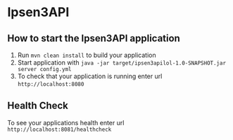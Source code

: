 # Ipsen3API

How to start the Ipsen3API application
---

1. Run `mvn clean install` to build your application
1. Start application with `java -jar target/ipsen3apilol-1.0-SNAPSHOT.jar server config.yml`
1. To check that your application is running enter url `http://localhost:8080`

Health Check
---

To see your applications health enter url `http://localhost:8081/healthcheck`
